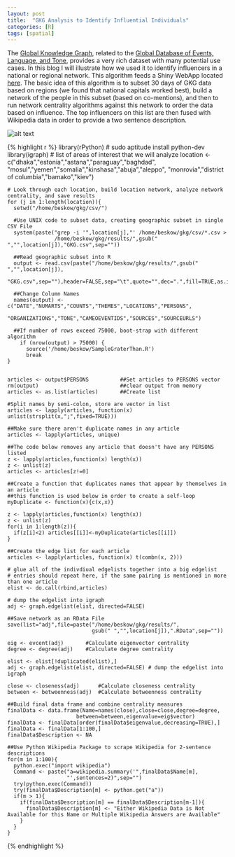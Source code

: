 ```yaml
---
layout: post
title:  "GKG Analysis to Identify Influential Individuals"
categories: [R]
tags: [spatial]
---
```


The [Global Knowledge Graph](http://blog.gdeltproject.org/gdelt-global-knowledge-graph/), related to the [Global Database of Events, Language, and Tone](http://gdeltproject.org), provides a very rich dataset with many potential use cases. In this blog I will illustrate how we used it to identify influencers in a national or regional network. This algorithm feeds a Shiny WebApp located [here](http://data-analytics.net/Apps/fusionNet/). The basic idea of this algorithm is to subset 30 days of GKG data based on regions (we
found that national capitals worked best), build a network of the people in this subset (based on co-mentions), and then to run network centrality algorithms against this network to order the data based on influence. The top influencers on this list are then fused with Wikipedia data in order to provide a two sentence description.

![alt text](https://dmbeskow.github.io/images/2016-07-17-Reverse-Geocode/world2.png)

{% highlight r %}
    library(rPython)   #  sudo aptitude install python-dev
    library(igraph)
    # list of areas of interest that we will analyze
    location <- c("dhaka","estonia","astana","paraguay","baghdad",
                "mosul","yemen","somalia","kinshasa","abuja","aleppo",
                "monrovia","district of columbia","bamako","kiev")

    # Look through each location, build location network, analyze network centrality, and save results
    for (j in 1:length(location)){
      setwd("/home/beskow/gkg/csv/")
      
      #Use UNIX code to subset data, creating geographic subset in single CSV File
      system(paste("grep -i '",location[j],"' /home/beskow/gkg/csv/*.csv > 
                   /home/beskow/gkg/results/",gsub(" ","",location[j]),"GKG.csv",sep=""))
      
      ##Read geographic subset into R
      output <- read.csv(paste("/home/beskow/gkg/results/",gsub(" ","",location[j]),
                  "GKG.csv",sep=""),header=FALSE,sep="\t",quote="",dec=".",fill=TRUE,as.is=TRUE)
      
      ##Change Column Names
      names(output) <- c("DATE","NUMARTS","COUNTS","THEMES","LOCATIONS","PERSONS",
                  "ORGANIZATIONS","TONE","CAMEOEVENTIDS","SOURCES","SOURCEURLS")

      ##If number of rows exceed 75000, boot-strap with different algorithm
        if (nrow(output) > 75000) {
          source('/home/beskow/SampleGraterThan.R')
          break
    }


    articles <- output$PERSONS          ##Set articles to PERSONS vector
    rm(output)                          ##clear output from memory
    articles <- as.list(articles)       ##Create list

    #Split names by semi-colon, store are vector in list
    articles <- lapply(articles, function(x) unlist(strsplit(x,";",fixed=TRUE)))

    ##Make sure there aren't duplicate names in any article
    articles <- lapply(articles, unique) 

    ##The code below removes any article that doesn't have any PERSONS listed
    z <- lapply(articles,function(x) length(x))
    z <- unlist(z)
    articles <- articles[z!=0]

    ##Create a function that duplicates names that appear by themselves in an article
    ##this function is used below in order to create a self-loop
    myDuplicate <- function(x){c(x,x)}

    z <- lapply(articles,function(x) length(x))
    z <- unlist(z)
    for(i in 1:length(z)){
      if(z[i]<2) articles[[i]]<-myDuplicate(articles[[i]])
    }

    ##Create the edge list for each article
    articles <- lapply(articles, function(x) t(combn(x, 2)))

    # glue all of the indivdiual edgelists together into a big edgelist
    # entries should repeat here, if the same pairing is mentioned in more than one article
    elist <- do.call(rbind,articles) 

    # dump the edgelist into igraph
    adj <- graph.edgelist(elist, directed=FALSE) 

    ##Save network as an RData File
    save(list="adj",file=paste("/home/beskow/gkg/results/",
                               gsub(" ","",location[j]),".RData",sep=""))

    eig <- evcent(adj)       #Calculate eigenvector centrality
    degree <- degree(adj)    #Calculate degree centrality

    elist <- elist[!duplicated(elist),] 
    adj <- graph.edgelist(elist, directed=FALSE) # dump the edgelist into igraph

    close <- closeness(adj)      #Calculate closeness centrality
    between <- betweenness(adj)  #Calculate betweenness centrality

    ##Build final data frame and combine centrality measures
    finalData <- data.frame(Name=names(close),close=close,degree=degree,
                          between=between,eigenvalue=eig$vector)
    finalData <- finalData[order(finalData$eigenvalue,decreasing=TRUE),]
    finalData <- finalData[1:100,]
    finalData$Description <- NA

    ##Use Python Wikipedia Package to scrape Wikipedia for 2-sentence descriptions
    for(m in 1:100){
      python.exec("import wikipedia")
      Command <- paste("a=wikipedia.summary('",finalData$Name[m],
                       "',sentences=2)",sep="")
      try(python.exec(Command))
      try(finalData$Description[m] <- python.get("a"))
      if(m > 1){
        if(finalData$Description[m] == finalData$Description[m-1]){
          finalData$Description[m] <- "Either Wikipedia Data is Not Available for this Name or Multiple Wikipedia Answers are Available"
        }
      }    
    }
{% endhighlight %}
